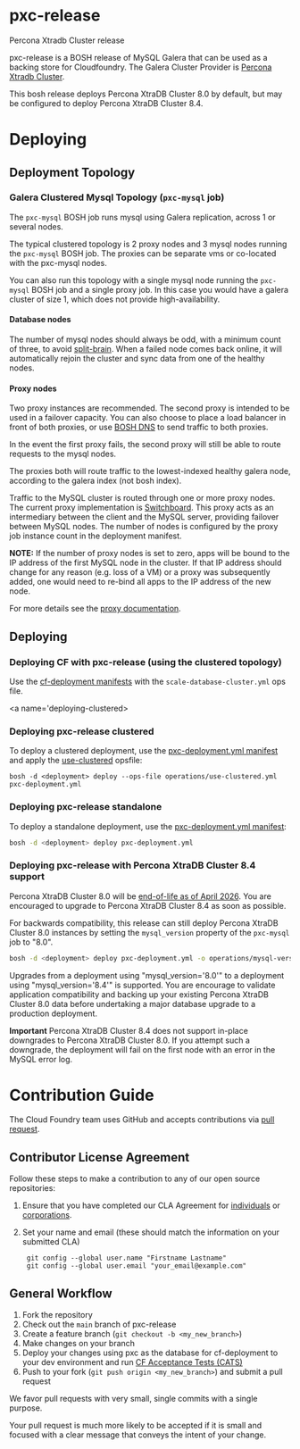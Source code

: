 # pxc-release

Percona Xtradb Cluster release

pxc-release is a BOSH release of MySQL Galera that can be used as a backing store for Cloudfoundry. The Galera Cluster
Provider is [Percona Xtradb Cluster](https://www.percona.com/software/mysql-database/percona-xtradb-cluster).

This bosh release deploys Percona XtraDB Cluster 8.0 by default, but may be configured to deploy Percona XtraDB Cluster 8.4.

<a name='deploying'></a>
# Deploying

## Deployment Topology

### Galera Clustered Mysql Topology (`pxc-mysql` job)
The `pxc-mysql` BOSH job runs mysql using Galera replication, across 1 or several nodes.

The typical clustered topology is 2 proxy nodes and 3 mysql nodes running the `pxc-mysql` BOSH job. The proxies can be separate vms or co-located with the pxc-mysql nodes.

You can also run this topology with a single mysql node running the `pxc-mysql` BOSH job and a single proxy job. In this case you would have a galera cluster of size 1, which does not provide high-availability.
#### Database nodes

The number of mysql nodes should always be odd, with a minimum count of three, to avoid [split-brain](http://en.wikipedia.org/wiki/Split-brain\_\(computing\)).
When a failed node comes back online, it will automatically rejoin the cluster and sync data from one of the healthy nodes.

#### Proxy nodes

Two proxy instances are recommended. The second proxy is intended to be used in a failover capacity. You can also choose to place a load balancer in front of both proxies, or use [BOSH DNS](https://bosh.io/docs/dns.html) to send traffic to both proxies.

In the event the first proxy fails, the second proxy will still be able to route requests to the mysql nodes.

The proxies both will route traffic to the lowest-indexed healthy galera node, according to the galera index (not bosh index).

Traffic to the MySQL cluster is routed through one or more proxy nodes. The current proxy implementation is [Switchboard](https://github.com/cloudfoundry-incubator/switchboard). This proxy acts as an intermediary between the client and the MySQL server, providing failover between MySQL nodes. The number of nodes is configured by the proxy job instance count in the deployment manifest.

**NOTE:** If the number of proxy nodes is set to zero, apps will be bound to the IP address of the first MySQL node in the cluster. If that IP address should change for any reason (e.g. loss of a VM) or a proxy was subsequently added, one would need to re-bind all apps to the IP address of the new node.

For more details see the [proxy documentation](/docs/proxy.md).

<a name='deploying-new-deployments'></a>
## Deploying
<a name='deploying-with-cf-deployment'></a>
### Deploying CF with pxc-release (using the clustered topology)
Use the [cf-deployment manifests](https://github.com/cloudfoundry/cf-deployment) with the `scale-database-cluster.yml` ops file.

<a name='deploying-clustered></a>
### Deploying pxc-release clustered

To deploy a clustered deployment, use the [pxc-deployment.yml manifest](pxc-deployment.yml) and apply the [use-clustered](operations/use-clustered.yml) opsfile:

```
bosh -d <deployment> deploy --ops-file operations/use-clustered.yml pxc-deployment.yml
```

<a name='deploying-standalone'></a>
### Deploying pxc-release standalone

To deploy a standalone deployment, use the [pxc-deployment.yml manifest](pxc-deployment.yml):

```bash
bosh -d <deployment> deploy pxc-deployment.yml
```

### Deploying pxc-release with Percona XtraDB Cluster 8.4 support

Percona XtraDB Cluster 8.0 will be [end-of-life as of April
2026](https://www.percona.com/services/policies/percona-software-support-lifecycle#lifecycle). You are encouraged to
upgrade to Percona XtraDB Cluster 8.4 as soon as possible.

For backwards compatibility, this release can still deploy Percona XtraDB Cluster 8.0 instances by setting the
`mysql_version` property of the `pxc-mysql` job to "8.0".

```bash
bosh -d <deployment> deploy pxc-deployment.yml -o operations/mysql-version.yml -v mysql-version="'8.0'"
```

Upgrades from a deployment using "mysql_version='8.0'" to a deployment using "mysql_version='8.4'" is supported.  You are
encourage to validate application compatibility and backing up your existing Percona XtraDB Cluster 8.0 data before
undertaking a major database upgrade to a production deployment.

**Important** Percona XtraDB Cluster 8.4 does not support in-place downgrades to Percona XtraDB Cluster 8.0.  If you
attempt such a downgrade, the deployment will fail on the first node with an error in the MySQL error log.

<a name='contribution-guide'></a>
# Contribution Guide

The Cloud Foundry team uses GitHub and accepts contributions via
[pull request](https://help.github.com/articles/using-pull-requests).

## Contributor License Agreement

Follow these steps to make a contribution to any of our open source repositories:

1. Ensure that you have completed our CLA Agreement for
  [individuals](https://www.cloudfoundry.org/pdfs/CFF_Individual_CLA.pdf) or
  [corporations](https://www.cloudfoundry.org/pdfs/CFF_Corporate_CLA.pdf).

1. Set your name and email (these should match the information on your submitted CLA)

        git config --global user.name "Firstname Lastname"
        git config --global user.email "your_email@example.com"

## General Workflow

1. Fork the repository
1. Check out the `main` branch of pxc-release
1. Create a feature branch (`git checkout -b <my_new_branch>`)
1. Make changes on your branch
1. Deploy your changes using pxc as the database for cf-deployment to your dev environment and run [CF Acceptance Tests (CATS)](https://github.com/cloudfoundry/cf-acceptance-tests/)
1. Push to your fork (`git push origin <my_new_branch>`) and submit a pull request

We favor pull requests with very small, single commits with a single purpose.

Your pull request is much more likely to be accepted if it is small and focused with a clear message that conveys the intent of your change.
